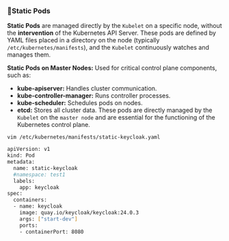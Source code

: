 ### 📌Static Pods

**Static Pods** are managed directly by the `Kubelet` on a specific node, without the **intervention** of the Kubernetes API Server. These pods are defined by YAML files placed in a directory on the node (typically `/etc/kubernetes/manifests`), and the `Kubelet` continuously watches and manages them.

**Static Pods on Master Nodes:** Used for critical control plane components, such as:
- **kube-apiserver:** Handles cluster communication.
- **kube-controller-manager:** Runs controller processes.
- **kube-scheduler:** Schedules pods on nodes.
- **etcd:** Stores all cluster data.
These pods are directly managed by the `Kubelet` on the `master node` and are essential for the functioning of the Kubernetes control plane.

`vim /etc/kubernetes/manifests/static-keycloak.yaml`

```sh
apiVersion: v1
kind: Pod
metadata:
  name: static-keycloak
  #namespace: test1
  labels:
    app: keycloak
spec:
  containers:
  - name: keycloak
    image: quay.io/keycloak/keycloak:24.0.3
    args: ["start-dev"]
    ports:
    - containerPort: 8080
```
